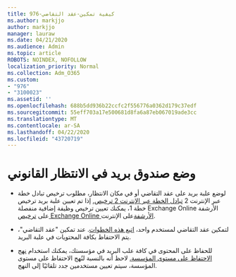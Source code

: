 ```yaml
---
title: 976-كيفية تمكين-عقد التقاضي
ms.author: markjjo
author: markjjo
manager: lauraw
ms.date: 04/21/2020
ms.audience: Admin
ms.topic: article
ROBOTS: NOINDEX, NOFOLLOW
localization_priority: Normal
ms.collection: Adm_O365
ms.custom:
- "976"
- "3100023"
ms.assetid: ''
ms.openlocfilehash: 688b5dd936b22ccfc2f556776a0362d179c37edf
ms.sourcegitcommit: 55eff703a17e500681d8fa6a87eb067019ade3cc
ms.translationtype: MT
ms.contentlocale: ar-SA
ms.lasthandoff: 04/22/2020
ms.locfileid: "43720719"
---
```

# <a name="place-a-mailbox-on-legal-hold"></a>وضع صندوق بريد في الانتظار القانوني

- لوضع علبة بريد على عقد التقاضي أو في مكان الانتظار، مطلوب ترخيص تبادل خطة عبر الإنترنت 2 [تبادل الخطة عبر الإنترنت 2 ترخيص.](https://docs.microsoft.com/office365/servicedescriptions/office-365-platform-service-description/office-365-plan-options) إذا تم تعيين علبة بريد ترخيص خطة 1، يمكنك تعيين ترخيص وظيفة إضافية منفصلة Exchange Online الأرشفة على [ترخيص Exchange Online الأرشفة](https://docs.microsoft.com/office365/servicedescriptions/exchange-online-archiving-service-description)على الإنترنت.

- لتمكين عقد التقاضي لمستخدم واحد، [اتبع هذه الخطوات](https://docs.microsoft.com/office365/securitycompliance/create-a-litigation-hold). عند تمكين "عقد التقاضي"، يتم الاحتفاظ بكافة المحتويات في علبة البريد.

- للحفاظ على المحتوى في كافة علب البريد في مؤسستك، يمكنك استخدام [نهج الاحتفاظ على مستوى المؤسسة.](https://docs.microsoft.com/microsoft-365/compliance/retention-policies#applying-a-retention-policy-to-an-entire-organization-or-specific-locations) لاحظ أنه بالنسبة لنُهج الاحتفاظ على مستوى المؤسسة، سيتم تعيين مستخدمين جدد تلقائيًا إلى النهج.

